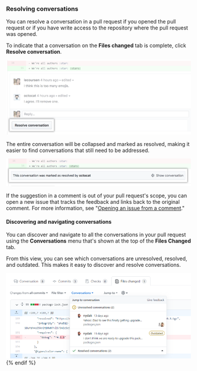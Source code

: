 ### Resolving conversations

You can resolve a conversation in a pull request if you opened the pull request or if you have write access to the repository where the pull request was opened.

To indicate that a conversation on the **Files changed** tab is complete, click **Resolve conversation**.

![Pull request conversation with Resolve conversation button](/assets/images/help/pull_requests/conversation-with-resolve-button.png)

The entire conversation will be collapsed and marked as resolved, making it easier to find conversations that still need to be addressed.

![Resolved conversation](/assets/images/help/pull_requests/resolved-conversation.png)

If the suggestion in a comment is out of your pull request's scope, you can open a new issue that tracks the feedback and links back to the original comment. For more information, see "[Opening an issue from a comment](/github/managing-your-work-on-github/opening-an-issue-from-a-comment)."


#### Discovering and navigating conversations

You can discover and navigate to all the conversations in your pull request using the **Conversations** menu that's shown at the top of the **Files Changed** tab.

From this view, you can see which conversations are unresolved, resolved, and outdated. This makes it easy to discover and resolve conversations.

![Showing the conversations menu](/assets/images/help/pull_requests/conversations-menu.png)
{% endif %}
